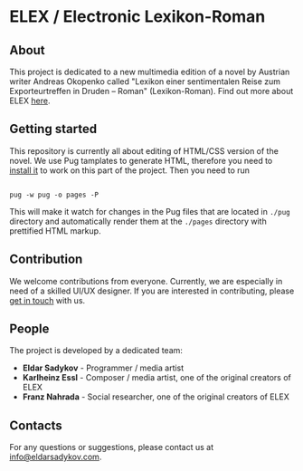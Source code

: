 # ELEX / Electronic Lexikon-Roman

## About

This project is dedicated to a new multimedia edition of a novel by Austrian writer Andreas Okopenko called "Lexikon einer sentimentalen Reise zum Exporteurtreffen in Druden – Roman" (Lexikon-Roman).
Find out more about ELEX [here](https://www.essl.at/bibliogr/elex.html).

## Getting started

This repository is currently all about editing of HTML/CSS version of the novel. We use Pug tamplates to generate HTML, therefore you need to [install it](https://pugjs.org/api/getting-started.html) to work on this part of the project.
Then you need to run

```

pug -w pug -o pages -P

```

This will make it watch for changes in the Pug files that are located in `./pug` directory and automatically render them at the `./pages` directory with prettified HTML markup.

## Contribution

We welcome contributions from everyone. Currently, we are especially in need of a skilled UI/UX designer. If you are interested in contributing, please [get in touch](info@eldarsadykov.com) with us.

## People

The project is developed by a dedicated team:
- **Eldar Sadykov** - Programmer / media artist
- **Karlheinz Essl** - Composer / media artist, one of the original creators of ELEX
- **Franz Nahrada** - Social researcher, one of the original creators of ELEX

## Contacts

For any questions or suggestions, please contact us at info@eldarsadykov.com.
